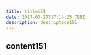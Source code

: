 ```yaml
---
title: title151
date: 2017-03-17T17:14:25.798Z
description: description151
---
```


## content151
  
